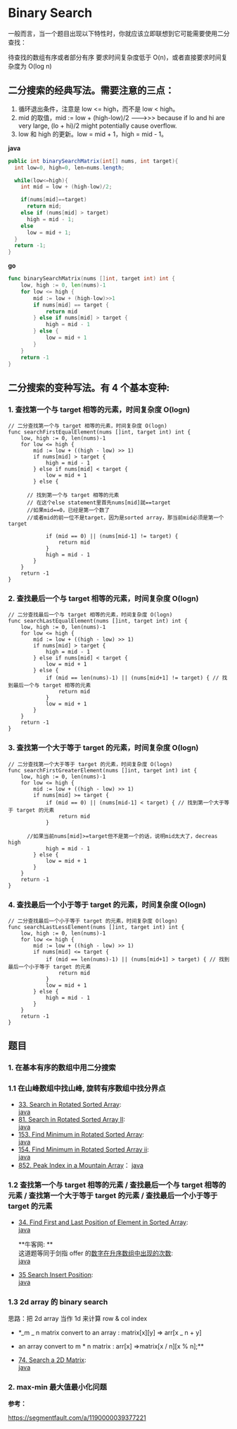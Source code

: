 # Binary Search

一般而言，当一个题目出现以下特性时，你就应该立即联想到它可能需要使用二分查找：

待查找的数组有序或者部分有序
要求时间复杂度低于 O(n)，或者直接要求时间复杂度为 O(log n)

## 二分搜索的经典写法。需要注意的三点：

1. 循环退出条件，注意是 low <= high，而不是 low < high。
2. mid 的取值，mid := low + (high-low)/2 --->>> because if lo and hi are very large, (lo + hi)/2 might potentially cause overflow.
3. low 和 high 的更新。low = mid + 1，high = mid - 1。

**java**

```java
public int binarySearchMatrix(int[] nums, int target){
  int low=0, high=0, len=nums.length;

  while(low<=high){
    int mid = low + (high-low)/2;

    if(nums[mid]==target)
      return mid;
    else if (nums[mid] > target)
      high = mid - 1;
    else
      low = mid + 1;
  }
  return -1;
}
```

**go**

```go
func binarySearchMatrix(nums []int, target int) int {
	low, high := 0, len(nums)-1
	for low <= high {
		mid := low + (high-low)>>1
		if nums[mid] == target {
			return mid
		} else if nums[mid] > target {
			high = mid - 1
		} else {
			low = mid + 1
		}
	}
	return -1
}
```

## 二分搜索的变种写法。有 4 个基本变种:

### 1. 查找第一个与 target 相等的元素，时间复杂度 O(logn)

```
// 二分查找第一个与 target 相等的元素，时间复杂度 O(logn)
func searchFirstEqualElement(nums []int, target int) int {
	low, high := 0, len(nums)-1
	for low <= high {
		mid := low + ((high - low) >> 1)
		if nums[mid] > target {
			high = mid - 1
		} else if nums[mid] < target {
			low = mid + 1
		} else {

      // 找到第一个与 target 相等的元素
      // 在这个else statement里首先nums[mid]就==target
      //如果mid==0，已经是第一个数了
      //或者mid的前一位不是target，因为是sorted array，那当前mid必须是第一个target

			if (mid == 0) || (nums[mid-1] != target) {
				return mid
			}
			high = mid - 1
		}
	}
	return -1
}
```

### 2. 查找最后一个与 target 相等的元素，时间复杂度 O(logn)

```
// 二分查找最后一个与 target 相等的元素，时间复杂度 O(logn)
func searchLastEqualElement(nums []int, target int) int {
	low, high := 0, len(nums)-1
	for low <= high {
		mid := low + ((high - low) >> 1)
		if nums[mid] > target {
			high = mid - 1
		} else if nums[mid] < target {
			low = mid + 1
		} else {
			if (mid == len(nums)-1) || (nums[mid+1] != target) { // 找到最后一个与 target 相等的元素
				return mid
			}
			low = mid + 1
		}
	}
	return -1
}
```

### 3. 查找第一个大于等于 target 的元素，时间复杂度 O(logn)

```
// 二分查找第一个大于等于 target 的元素，时间复杂度 O(logn)
func searchFirstGreaterElement(nums []int, target int) int {
	low, high := 0, len(nums)-1
	for low <= high {
		mid := low + ((high - low) >> 1)
		if nums[mid] >= target {
			if (mid == 0) || (nums[mid-1] < target) { // 找到第一个大于等于 target 的元素
				return mid
			}

      //如果当前nums[mid]>=target但不是第一个的话，说明mid太大了，decreas high
			high = mid - 1
		} else {
			low = mid + 1
		}
	}
	return -1
}
```

### 4. 查找最后一个小于等于 target 的元素，时间复杂度 O(logn)

```
// 二分查找最后一个小于等于 target 的元素，时间复杂度 O(logn)
func searchLastLessElement(nums []int, target int) int {
	low, high := 0, len(nums)-1
	for low <= high {
		mid := low + ((high - low) >> 1)
		if nums[mid] <= target {
			if (mid == len(nums)-1) || (nums[mid+1] > target) { // 找到最后一个小于等于 target 的元素
				return mid
			}
			low = mid + 1
		} else {
			high = mid - 1
		}
	}
	return -1
}
```

## 题目

### 1. 在基本有序的数组中用二分搜索

### 1.1 在山峰数组中找山峰, 旋转有序数组中找分界点

- [33. Search in Rotated Sorted Array](https://leetcode.com/problems/search-in-rotated-sorted-array/):  
  [java](/solution_java/0033_Search_in_Rotated_Sorted_Array.java)
- [81. Search in Rotated Sorted Array II](https://leetcode.com/problems/search-in-rotated-sorted-array-ii/):  
  [java](/solution_java/0081_Search_in_Rotated_Sorted_Array_II.java)
- [153. Find Minimum in Rotated Sorted Array](https://leetcode.com/problems/find-minimum-in-rotated-sorted-array/):  
  [java](/solution_java/0153_Find_Minimum_in_Rotated_Sorted_Array.java)
- [154. Find Minimum in Rotated Sorted Array ii](https://leetcode.com/problems/find-minimum-in-rotated-sorted-array-ii/):  
  [java](/solution_java/0154_Find_Minimum_in_Rotated_Sorted_Array_II.java)
- [852. Peak Index in a Mountain Array](https://leetcode.com/problems/peak-index-in-a-mountain-array/)：
  [java](/solution_java/0852_Peak_Index_in_a_Mountain_Array.java)

### 1.2 查找第一个与 target 相等的元素 / 查找最后一个与 target 相等的元素 / 查找第一个大于等于 target 的元素 / 查找最后一个小于等于 target 的元素

- [34. Find First and Last Position of Element in Sorted Array](https://leetcode.com/problems/find-first-and-last-position-of-element-in-sorted-array/):  
  [java](/solution_java/0034_Find_First_and_Last_Position_of_Element_in_Sorted_Array.java)

  **牛客网: **  
  这道题等同于剑指 offer 的[数字在升序数组中出现的次数](https://www.nowcoder.com/practice/70610bf967994b22bb1c26f9ae901fa2?tpId=13&&tqId=11190&rp=1&ru=/ta/coding-interviews&qru=/ta/coding-interviews/question-ranking):  
  [java](/牛客网/数字在升序数组中出现的次数.java)

- [35 Search Insert Position](https://leetcode.com/problems/search-insert-position/):  
  [java](/solution_java/0035_Search_Insert_Position.java)

### 1.3 2d array 的 binary search

思路：把 2d array 当作 1d 来计算 row & col index

- \*_m \_ n matrix convert to an array : matrix[x][y] => arr[x _ n + y]
- an array convert to m \* n matrix : arr[x] =>matrix[x / n][x % n];\*\*

- [74. Search a 2D Matrix](https://leetcode.com/problems/search-a-2d-matrix/):  
  [java](/solution_java/0074_Search_a_2D_Matrix.java)

### 2. max-min 最大值最小化问题

**参考：**

https://segmentfault.com/a/1190000039377221
